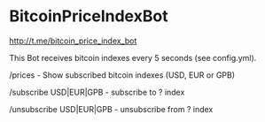 # BitcoinPriceIndexBot
http://t.me/bitcoin_price_index_bot

This Bot receives bitcoin indexes every 5 seconds (see config.yml).

/prices - Show subscribed bitcoin indexes (USD, EUR or GPB)

/subscribe USD|EUR|GPB - subscribe to ? index

/unsubscribe USD|EUR|GPB - unsubscribe from ? index

